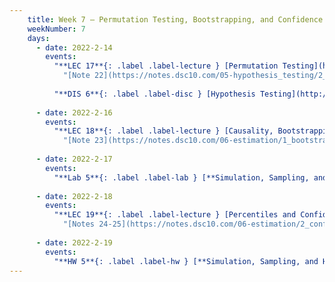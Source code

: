 ```yaml
---
    title: Week 7 – Permutation Testing, Bootstrapping, and Confidence Intervals
    weekNumber: 7
    days:
      - date: 2022-2-14
        events:
          "**LEC 17**{: .label .label-lecture } [Permutation Testing](http://datahub.ucsd.edu/user-redirect/git-sync?repo=https://github.com/dsc-courses/dsc10-2022-wi&subPath=lectures/lec17/lecture.ipynb) [🎥](https://www.youtube.com/playlist?list=PLDNbnocpJUhaWOosiN6Vaeq-BqrhJJxHk)":
            "[Note 22](https://notes.dsc10.com/05-hypothesis_testing/2_permutation_tests.html), [CIT 12](https://inferentialthinking.com/chapters/12/Comparing_Two_Samples.html)"
                
          "**DIS 6**{: .label .label-disc } [Hypothesis Testing](http://datahub.ucsd.edu/user-redirect/git-sync?repo=https://github.com/dsc-courses/dsc10-2022-wi&subPath=discussions/06-hypothesis_testing/discussion.ipynb) [🎥](https://www.youtube.com/playlist?list=PLDNbnocpJUhb31N-ebmsAGs4PzRMBJ1pN)":
      
      - date: 2022-2-16
        events:
          "**LEC 18**{: .label .label-lecture } [Causality, Bootstrapping](http://datahub.ucsd.edu/user-redirect/git-sync?repo=https://github.com/dsc-courses/dsc10-2022-wi&subPath=lectures/lec18/lecture.ipynb) [🎥](https://www.youtube.com/playlist?list=PLDNbnocpJUhazI_CwugwVK_BuOsK57AG4)":
            "[Note 23](https://notes.dsc10.com/06-estimation/1_bootstrap.html), [CIT 12.2](https://inferentialthinking.com/chapters/12/2/Causality.html)"
            
      - date: 2022-2-17
        events:
          "**Lab 5**{: .label .label-lab } [**Simulation, Sampling, and Hypothesis Testing (due 2/17)**](http://datahub.ucsd.edu/user-redirect/git-sync?repo=https://github.com/dsc-courses/dsc10-2022-wi&subPath=labs/05-hypothesis_testing/lab.ipynb)":
          
      - date: 2022-2-18
        events:
          "**LEC 19**{: .label .label-lecture } [Percentiles and Confidence Intervals](http://datahub.ucsd.edu/user-redirect/git-sync?repo=https://github.com/dsc-courses/dsc10-2022-wi&subPath=lectures/lec19/lecture.ipynb)":
            "[Notes 24-25](https://notes.dsc10.com/06-estimation/2_confidence_intervals.html)"
      
      - date: 2022-2-19
        events:
          "**HW 5**{: .label .label-hw } [**Simulation, Sampling, and Hypothesis Testing (due 2/19)**](http://datahub.ucsd.edu/user-redirect/git-sync?repo=https://github.com/dsc-courses/dsc10-2022-wi&subPath=homeworks/05-hypothesis/homework.ipynb)":
---
```

